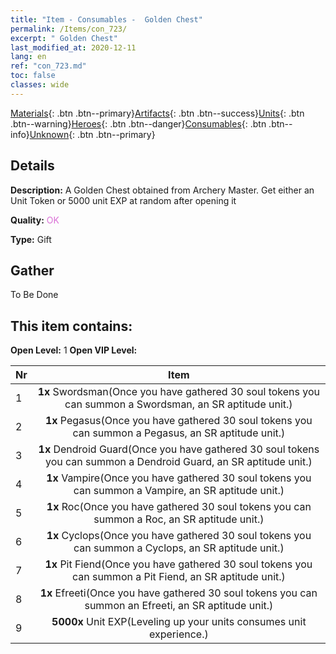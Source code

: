 ```yaml
---
title: "Item - Consumables -  Golden Chest"
permalink: /Items/con_723/
excerpt: " Golden Chest"
last_modified_at: 2020-12-11
lang: en
ref: "con_723.md"
toc: false
classes: wide
---
```

 [Materials](/Items/){: .btn .btn--primary}[Artifacts](/Items/Artifacts/){: .btn .btn--success}[Units](/Items/Units/){: .btn .btn--warning}[Heroes](/Items/Heroes/){: .btn .btn--danger}[Consumables](/Items/Consumables/){: .btn .btn--info}[Unknown](/Items/Unknown/){: .btn .btn--primary}

## Details
 **Description:** A Golden Chest obtained from Archery Master. Get either an Unit Token or 5000 unit EXP at random after opening it

 **Quality:** <span style="color: #DA70D6">OK</span>

 **Type:** Gift

## Gather

  To Be Done

## This item contains:

 **Open Level:** 1
 **Open VIP Level:** 

  | Nr |      Item    |
  |:---|:------------:|
  | 1 |  **1x** Swordsman(Once you have gathered 30 soul tokens you can summon a Swordsman, an SR aptitude unit.) | 
  | 2 |  **1x** Pegasus(Once you have gathered 30 soul tokens you can summon a Pegasus, an SR aptitude unit.) | 
  | 3 |  **1x** Dendroid Guard(Once you have gathered 30 soul tokens you can summon a Dendroid Guard, an SR aptitude unit.) | 
  | 4 |  **1x** Vampire(Once you have gathered 30 soul tokens you can summon a Vampire, an SR aptitude unit.) | 
  | 5 |  **1x** Roc(Once you have gathered 30 soul tokens you can summon a Roc, an SR aptitude unit.) | 
  | 6 |  **1x** Cyclops(Once you have gathered 30 soul tokens you can summon a Cyclops, an SR aptitude unit.) | 
  | 7 |  **1x** Pit Fiend(Once you have gathered 30 soul tokens you can summon a Pit Fiend, an SR aptitude unit.) | 
  | 8 |  **1x** Efreeti(Once you have gathered 30 soul tokens you can summon an Efreeti, an SR aptitude unit.) | 
  | 9 |  **5000x** Unit EXP(Leveling up your units consumes unit experience.) | 

